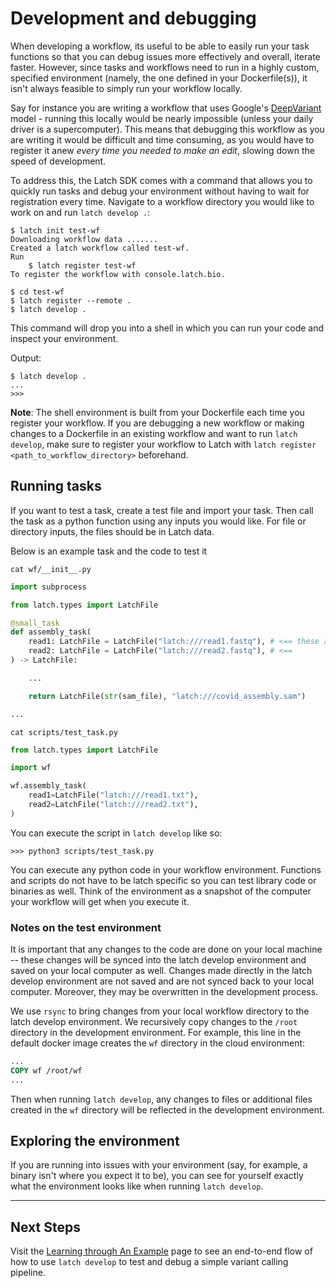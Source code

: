 # Development and debugging

When developing a workflow, its useful to be able to easily run your task functions so that you can debug issues more
effectively and overall, iterate faster. However, since tasks and workflows need to run in a highly custom, specified
environment (namely, the one defined in your Dockerfile(s)), it isn't always feasible to simply run your workflow
locally.

Say for instance you are writing a workflow that uses Google's [DeepVariant](https://github.com/google/deepvariant)
model - running this locally would be nearly impossible (unless your daily driver is a supercomputer). This means that
debugging this workflow as you are writing it would be difficult and time consuming, as you would have to register it
anew *every time you needed to make an edit*, slowing down the speed of development.

To address this, the Latch SDK comes with a command that allows you to quickly run tasks and debug your environment without having to wait for registration every time. Navigate to a workflow directory you would like to work on and run
 `latch develop .`:

```console
$ latch init test-wf
Downloading workflow data .......
Created a latch workflow called test-wf.
Run
    $ latch register test-wf
To register the workflow with console.latch.bio.

$ cd test-wf
$ latch register --remote .
$ latch develop .
```

This command will drop you into a shell in which you can run your code and inspect your environment.

Output:

```console
$ latch develop .
...
>>>
```

**Note**: The shell environment is built from your Dockerfile each time you register your workflow. If you are debugging a new workflow or making changes to a Dockerfile in an existing workflow and want to run `latch develop`, make sure to register your workflow to Latch with `latch register <path_to_workflow_directory>` beforehand.

## Running tasks

If you want to test a task, create a test file and import your task. Then call the task as a python function using any inputs you would like. For file or directory inputs, the files should be in Latch data.

Below is an example task and the code to test it

```console
cat wf/__init__.py
```

```python
import subprocess

from latch.types import LatchFile

@small_task
def assembly_task(
    read1: LatchFile = LatchFile("latch:///read1.fastq"), # <== these are what the task will be run on
    read2: LatchFile = LatchFile("latch:///read2.fastq"), # <==
) -> LatchFile:

    ...

    return LatchFile(str(sam_file), "latch:///covid_assembly.sam")

...
```

```console
cat scripts/test_task.py
```

```python
from latch.types import LatchFile

import wf

wf.assembly_task(
    read1=LatchFile("latch:///read1.txt"),
    read2=LatchFile("latch:///read2.txt"),
)
```

You can execute the script in `latch develop` like so:

```console
>>> python3 scripts/test_task.py
```

You can execute any python code in your workflow environment. Functions and scripts do not have to be latch specific so you can test library code or binaries as well. Think of the environment as a snapshot of the computer your workflow will get when you execute it.

### Notes on the test environment

It is important that any changes to the code are done on your local machine -- these changes will be synced into the latch develop environment and saved on your local computer as well. Changes made directly in the latch develop environment are not saved and are not synced back to your local computer. Moreover, they may be overwritten in the development process.

We use `rsync` to bring changes from your local workflow directory to the latch develop environment. We recursively copy changes to the `/root` directory in the development environment. For example, this line in the default docker image creates the `wf` directory in the cloud environment:

```Dockerfile
...
COPY wf /root/wf
...
```
Then when running `latch develop`, any changes to files or additional files created in the `wf` directory will be reflected in the development environment.

## Exploring the environment

If you are running into issues with your environment (say, for example, a binary isn't where you expect it to be), you can see for yourself exactly what the environment looks like when running `latch develop`.

---

## Next Steps

Visit the [Learning through An Example](../basics/latch_develop_example.md) page to see an end-to-end flow of how to use `latch develop` to test and debug a simple variant calling pipeline.
